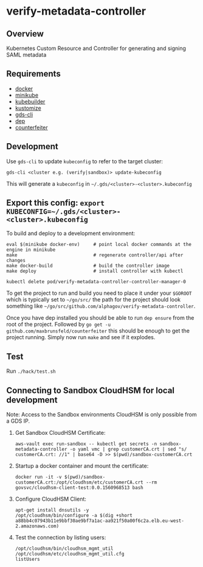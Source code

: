 # verify-metadata-controller

## Overview

Kubernetes Custom Resource and Controller for generating and signing SAML metadata

## Requirements

- [docker](https://www.docker.com/)
- [minikube](https://kubernetes.io/docs/tasks/tools/install-minikube/)
- [kubebuilder](https://book.kubebuilder.io/quick-start.html#installation)
- [kustomize](https://github.com/kubernetes-sigs/kustomize/blob/master/docs/INSTALL.md)
- [gds-cli](https://github.com/alphagov/gds-cli)
- [dep](https://github.com/golang/dep)
- [counterfeiter](github.com/maxbrunsfeld/counterfeiter)

## Development

Use `gds-cli` to update `kubeconfig` to refer to the target cluster:    

`gds-cli <cluster e.g. (verify|sandbox)> update-kubeconfig`

This will generate a `kubeconfig` in `~/.gds/<cluster>-<cluster>.kubeconfig`

Export this config:
`export KUBECONFIG=~/.gds/<cluster>-<cluster>.kubeconfig`
---
To build and deploy to a development environment:

```
eval $(minikube docker-env)     # point local docker commands at the engine in minikube 
make                            # regenerate controller/api after changes
make docker-build               # build the controller image
make deploy                     # install controller with kubectl 
```

```
kubectl delete pod/verify-metadata-controller-controller-manager-0
```

To get the project to run and build you need to place it under your `$GOROOT` which is typically set to `~/go/src/` the path for the project should look something like `~/go/src/github.com/alphagov/verify-metadata-controller`.

Once you have dep installed you should be able to run `dep ensure` from the root of the project.
Followed by `go get -u github.com/maxbrunsfeld/counterfeiter` this should be enough to get the project running.
Simply now run `make` and see if it explodes.

## Test

Run `./hack/test.sh`

## Connecting to Sandbox CloudHSM for local development

Note: Access to the Sandbox environments CloudHSM is only possible from a GDS IP.

1. Get Sandbox CloudHSM Certificate:
    ```
    aws-vault exec run-sandbox -- kubectl get secrets -n sandbox-metadata-controller -o yaml vmc | grep customerCA.crt | sed "s/  customerCA.crt: //1" | base64 -D >> $(pwd)/sandbox-customerCA.crt
    ```
1. Startup a docker container and mount the certificate:
    ```
    docker run -it -v $(pwd)/sandbox-customerCA.crt:/opt/cloudhsm/etc/customerCA.crt --rm govsvc/cloudhsm-client-test:0.0.1560968513 bash
    ```
1. Configure CloudHSM Client:
    ```
    apt-get install dnsutils -y
    /opt/cloudhsm/bin/configure -a $(dig +short a88bb4c07943b11e9bbf30ae9bf7a1ac-aa921f50a00f6c2a.elb.eu-west-2.amazonaws.com)
    ```
1. Test the connection by listing users:
    ```
    /opt/cloudhsm/bin/cloudhsm_mgmt_util /opt/cloudhsm/etc/cloudhsm_mgmt_util.cfg
    listUsers
    ```
